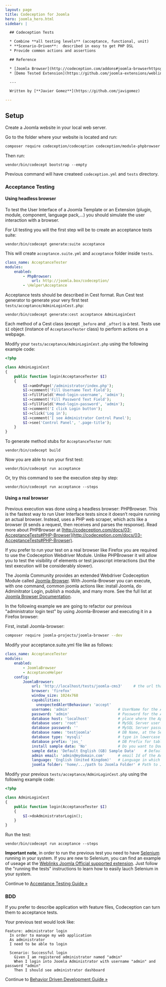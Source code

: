 ```yaml
---
layout: page
title: Codeception for Joomla
hero: joomla_hero.html
sidebar: |

  ## Codeception Tests

  * Combine **all testing levels** (acceptance, functional, unit)
  * **Scenario-Driven**:  described in easy to get PHP DSL
  * Provide common actions and assertions

  ## Reference

  * [Joomla Browser](http://codeception.com/addons#joomla-browserhttpsgithubcomjoomla-projectsjoomla-browser) 
  * [Demo Tested Extension](https://github.com/joomla-extensions/weblinks#tests)

  ---

  Written by [**Javier Gomez**](https://github.com/javigomez)

---
```


## Setup
Create a Joomla website in your local web server.

Go to the folder where your website is located and run:

```bash
composer require codeception/codeception codeception/module-phpbrowser codeception/module-asserts --dev
```

Then run:

```
vendor/bin/codecept bootstrap --empty
```

Previous command will have createed `codeception.yml` and `tests` directory.

### Acceptance Testing

#### Using headless browser

To test the User Interface of a Joomla Template or an Extension (plugin, module, component, language pack,...) you should simulate the user interaction with a browser.

For UI testing you will the first step will be to create an  acceptance tests suite:

```
vendor/bin/codecept generate:suite acceptance
```

This will create `acceptance.suite.yml` and `acceptance` folder inside `tests`. 

```yaml
class_name: AcceptanceTester
modules:
    enabled:
        - PhpBrowser:
            url: http://joomla.box/codeception/
        - \Helper\Acceptance          
```

Acceptance tests should be described in Cest format. Run Cest test generator to generate your very first test `tests/acceptance/AdminLoginCest.php`: 

```
vendor/bin/codecept generate:cest acceptance AdminLoginCest
```

Each method of a Cest class (except `_before` and `_after`) is a test. Tests use `$I` object (instance of `AcceptanceTester` class) to perform actions on a webpage. 

Modify your `tests/acceptance/AdminLoginCest.php` using the following example code:

```php
<?php

class AdminLoginCest
{
    public function login(AcceptanceTester $I)
    {
        $I->amOnPage('/administrator/index.php');
        $I->comment('Fill Username Text Field');
        $I->fillField('#mod-login-username', 'admin');
        $I->comment('Fill Password Text Field');
        $I->fillField('#mod-login-password', 'admin');
        $I->comment('I click Login button');
        $I->click('Log in');
        $I->comment('I see Administrator Control Panel');
        $I->see('Control Panel', '.page-title');
    }
}
```

To generate method stubs for `AcceptanceTester` run:

```
vendor/bin/codecept build
```

Now you are able to run your first test:


```
vendor/bin/codecept run acceptance
```

Or, try this command to see the execution step by step:

```
vendor/bin/codecept run acceptance --steps
```

#### Using a real browser

Previous execution was done using a headless browser: PHPBrowser.  This is the fastest way to run User Interface tests since it doesn’t require running an actual browser. Instead, uses a PHP web scraper, which acts like a browser (it sends a request, then receives and parses the response). Read more about PHPBrowser at [http://codeception.com/docs/03-AcceptanceTests#PHP-Browser](http://codeception.com/docs/03-AcceptanceTests#PHP-Browser).

If you prefer to run your test on a real browser like Firefox you are required to use the Codeception Webdriver Module. Unlike PHPBrowser it will allow you to test the visibility of elements or test javascript interactions (but the test execution will be considerably slower).

The Joomla Community provides an extended Webdriver Codeception Module called [Joomla-Browser](http://codeception.com/addons#Joomla-Browser). With Joomla-Browser you can execute, with one command, common joomla actions like: install Joomla, do Adminitrator Login, publish a module, and many more. See the full list at [Joomla Browser Documentation](https://github.com/joomla-projects/joomla-browser#joomla-browser-codeception-module).

In the following example we are going to refactor our previous "administrator login test" by using Joomla-Browser and executing it in a Firefox browser:

First, install Joomla-browser:

```bash
composer require joomla-projects/joomla-browser --dev
```

Modify your acceptance.suite.yml file like as follows:

```yaml
class_name: AcceptanceTester
modules:
    enabled:
        - JoomlaBrowser
        - AcceptanceHelper
    config:
        JoomlaBrowser:
            url: 'http://localhost/tests/joomla-cms3'     # the url that points to the joomla installation at /tests/system/joomla-cms
            browser: 'firefox'
            window_size: 1024x768
            capabilities:
              unexpectedAlertBehaviour: 'accept'
            username: 'admin'                      # UserName for the Administrator
            password: 'admin'                      # Password for the Administrator
            database host: 'localhost'             # place where the Application is Hosted #server Address
            database user: 'root'                  # MySQL Server user ID, usually root
            database password: ''                  # MySQL Server password, usually empty or root
            database name: 'testjoomla'            # DB Name, at the Server
            database type: 'mysqli'                # type in lowercase one of the options: MySQL\MySQLi\PDO
            database prefix: 'jos_'                # DB Prefix for tables
            install sample data: 'No'              # Do you want to Download the Sample Data Along with Joomla Installation, then keep it Yes
            sample data: 'Default English (GB) Sample Data'    # Default Sample Data
            admin email: 'admin@mydomain.com'      # email Id of the Admin
            language: 'English (United Kingdom)'   # Language in which you want the Application to be Installed
            joomla folder: 'home/.../path to Joomla Folder' # Path to Joomla installation where we execute the tests

```

Modify your previous `tests/acceptance/AdminLoginCest.php` using the following example code:

```php
<?php

class AdminLoginCest
{
    public function login(AcceptanceTester $I)
    {
        $I->doAdministratorLogin();
    }
}
```

Run the test:

```
vendor/bin/codecept run acceptance --steps
```

**Important note**, in order to run the previous test you need to have [Selenium](http://docs.seleniumhq.org/download/) running in your system. If you are new to Selenium, you can find an example of useage at the [Weblinks Joomla Official supported extension](https://github.com/joomla-extensions/weblinks#tests). Just follow the "running the tests" instructions to learn how to easily lauch Selenium in your system.

<div class="alert alert-warning">
  <span class="glyphicon glyphicon-info-sign" aria-hidden="true"></span>
  Continue to <a href="http://codeception.com/docs/03-AcceptanceTests">Acceptance Testing Guide &raquo;</a>
</div>



### BDD

If you prefer to describe application with feature files, Codeception can turn them to acceptance tests.

Your previous test would look like:

```gherkin
Feature: administrator login
  In order to manage my web application
  As administrator
  I need to be able to login

  Scenario: Successful login
    Given I am registered administrator named "admin"
    When I login into Joomla Administrator with username "admin" and password "admin"
    Then I should see administrator dashboard
```

<div class="alert alert-warning">
  <span class="glyphicon glyphicon-info-sign" aria-hidden="true"></span>
  Continue to <a href="http://codeception.com/docs/07-BDD">Behavior Driven Development Guide &raquo;</a>
</div>

